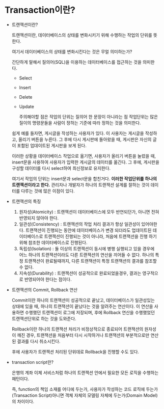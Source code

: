 # Transaction이란?

- 트랜잭션이란?

    트랜잭션이란, 데이터베이스의 상태를 변화시키기 위해 수행하는 작업의 단위를 뜻한다.

    여기서 데이터베이스의 상태를 변화시킨다는 것은 무얼 의미하는가?

    간단하게 말해서 질의어(SQL)을 이용하는 데이터베이스를 접근하는 것을 의미한다.

    - Select
    - Insert
    - Delete
    - Update

      주의해야할 점은 작업의 단위는 질의어 한 문장이 아니라는 점
    작업단위는 많은 질이의 명령문들을 사람이 정하는 기준에 따라 정하는 것을 의미한다.

    쉽게 예를 들자면, 게시글을 작성하는 사용자가 있다. 이 사용자는 게시글을 작성하고, 올리기 버튼을 누른다. 그 후에 다시 게시판에 돌아왔을 때, 게시판은 자신의 글이 포함된 업데이트된 게시판을 보게 된다.

     이러한 상황을 데이터베이스 작업으로 옮기면, 사용자가 올리기 버튼을 눌렀을 때, insert문을 사용하여 사용자가 입력한 게시글의 데이터를 옮긴다. 그 후에, 게시판을 구성할 데이터를 다시 select하여 최신정보로 유지한다. 

     여기서 작업의 단위는 insert문과 select문을 합친거다. **이러한 작업단위를 하나의 트랜잭션이라고 한다.** 관리자나 개발자가 하나의 트랜잭션 설계를 잘하는 것이 데이터를 다루는 것에 많은 이점이 있다.

- 트랜잭션의 특징
    1. 원자성(Atomicity)
    : 트랜잭션이 데이터베이스에 모두 반연되던가, 아니면 전혀 반영되지 않아야 한다.
    2. 일관성(Consistency)
    : 트랜잭션의 작업 처리 결과가 항상 일관성이 있어야한다.
    트랜잭션이 진행되는 동안에 데이터베이스가 변경 되더라도 업데이트된 데이터베이스로 트랜잭션이 진행되는 것이 아니라, 처음에 트랜잭션을 진행 하기 위해 참조한 데이터베이스로 진행된다.
    3. 독립성(Isolation)
    : 둘 이상의 트랜잭션이 동시에 병행 실행되고 있을 경우에 어느 하나의 트랜잭션이라도 다른 트랜잭션의 연산을 끼어들 수 없다.
    하나의 특정 트랜잭션이 완료될때까지, 다른 트랜잭션이 특정 트랜잭션의 결과를 참조할 수 없다.
    4. 지속성(Durability)
    : 트랜잭션이 성공적으로 완료되었을경우, 결과는 영구적으로 반영되어야 한다는 점이다.
- 트랜잭션의 Commit, Rollback 연산

    Commit이란 하나의 트랜잭션이 성공적으로 끝났고, 데이터베이스가 일관성있는 상태에 있을 때, 하나의 트랜잭션이 끝났다는 것을 알려주는 연산이다. 이 연산을 사용하면 수행했던 트랜잭션이 로그에 저장되며, 후에 Rollback 연산을 수행했었던 트랜잭션단위로 하는 것을 도와준다.

     Rollback이란 하나의 트랜잭션 처리가 비정상적으로 종료되어 트랜잭션의 원자성이 깨진 경우, 트랜잭션을 처음부터 다시 시작하거나 트랜잭션의 부분적으로만 연산된 결과를 다시 취소시킨다.

     후에 사용자가 트랜잭션 처리된 단위데로 Rollback을 진행할 수도 있다.

- transaction script란?

     은행의 계좌 이체 서비스처럼 하나의 트랜잭션 안에서 필요한 모든 로직을 수행하는 패턴이다. 

     즉, function의 책임 소재를 어디에 두는가, 사용자가 작성하는 코드 로직에 두는가(Transaction Script)아니면 객체 자체의 모델링 자체에 두는가(Domain Model)의 차이이다.
